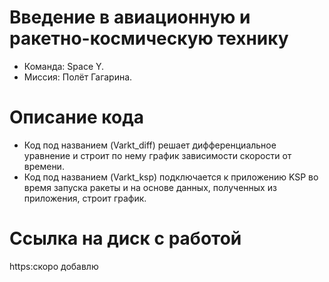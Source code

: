 # Введение в авиационную и ракетно-космическую технику
 * Команда: Space Y.
 * Миссия: Полёт Гагарина.
# Описание кода
  * Код под названием (Varkt_diff) решает дифференциальное уравнение и строит по нему график зависимости скорости от времени.
  * Код под названием (Varkt_ksp) подключается к приложению KSP во время запуска ракеты и на основе данных, полученных из приложения, строит график.
# Ссылка на диск с работой
   https:скоро добавлю
